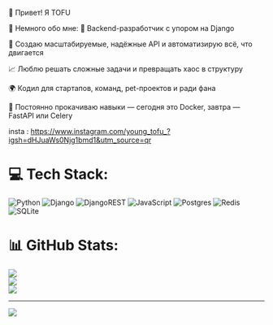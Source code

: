 
👋 Привет! Я TOFU 

🧩 Немного обо мне:
💼 Backend-разработчик с упором на Django 

🚀 Создаю масштабируемые, надёжные API и автоматизирую всё, что двигается

📈 Люблю решать сложные задачи и превращать хаос в структуру

🌍 Кодил для стартапов, команд, pet-проектов и ради фана

🧪 Постоянно прокачиваю навыки — сегодня это Docker, завтра — FastAPI или Celery


insta : https://www.instagram.com/young_tofu_?igsh=dHJuaWs0Njg1bmd1&utm_source=qr


# 💻 Tech Stack:
![Python](https://img.shields.io/badge/python-3670A0?style=for-the-badge&logo=python&logoColor=ffdd54) ![Django](https://img.shields.io/badge/django-%23092E20.svg?style=for-the-badge&logo=django&logoColor=white) ![DjangoREST](https://img.shields.io/badge/DJANGO-REST-ff1709?style=for-the-badge&logo=django&logoColor=white&color=ff1709&labelColor=gray) ![JavaScript](https://img.shields.io/badge/javascript-%23323330.svg?style=for-the-badge&logo=javascript&logoColor=%23F7DF1E) ![Postgres](https://img.shields.io/badge/postgres-%23316192.svg?style=for-the-badge&logo=postgresql&logoColor=white) ![Redis](https://img.shields.io/badge/redis-%23DD0031.svg?style=for-the-badge&logo=redis&logoColor=white) ![SQLite](https://img.shields.io/badge/sqlite-%2307405e.svg?style=for-the-badge&logo=sqlite&logoColor=white)
# 📊 GitHub Stats:
![](https://github-readme-stats.vercel.app/api?username=TOFU-tj&theme=tokyonight&hide_border=false&include_all_commits=false&count_private=false)<br/>
![](https://nirzak-streak-stats.vercel.app/?user=TOFU-tj&theme=tokyonight&hide_border=false)<br/>
![](https://github-readme-stats.vercel.app/api/top-langs/?username=TOFU-tj&theme=tokyonight&hide_border=false&include_all_commits=false&count_private=false&layout=compact)

---
[![](https://visitcount.itsvg.in/api?id=TOFU-tj&icon=0&color=10)](https://visitcount.itsvg.in)

<!-- Proudly created with GPRM ( https://gprm.itsvg.in ) -->
